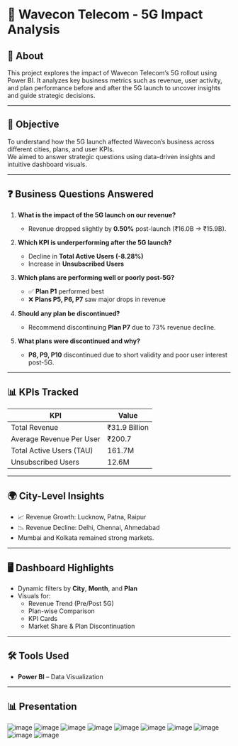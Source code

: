 # 📡 Wavecon Telecom - 5G Impact Analysis

## 📌 About

This project explores the impact of Wavecon Telecom’s 5G rollout using Power BI. It analyzes key business metrics such as revenue, user activity, and plan performance before and after the 5G launch to uncover insights and guide strategic decisions.

---

## 🧠 Objective

To understand how the 5G launch affected Wavecon’s business across different cities, plans, and user KPIs.  
We aimed to answer strategic questions using data-driven insights and intuitive dashboard visuals.

---

## ❓ Business Questions Answered

1. **What is the impact of the 5G launch on our revenue?**  
   - Revenue dropped slightly by **0.50%** post-launch (₹16.0B → ₹15.9B).

2. **Which KPI is underperforming after the 5G launch?**  
   - Decline in **Total Active Users (-8.28%)**  
   - Increase in **Unsubscribed Users**

3. **Which plans are performing well or poorly post-5G?**  
   - ✅ **Plan P1** performed best  
   - ❌ **Plans P5, P6, P7** saw major drops in revenue

4. **Should any plan be discontinued?**  
   - Recommend discontinuing **Plan P7** due to 73% revenue decline.

5. **What plans were discontinued and why?**  
   - **P8, P9, P10** discontinued due to short validity and poor user interest post-5G.

---

## 📊 KPIs Tracked

| KPI                        | Value         |
|---------------------------|---------------|
| Total Revenue             | ₹31.9 Billion |
| Average Revenue Per User  | ₹200.7        |
| Total Active Users (TAU)  | 161.7M        |
| Unsubscribed Users        | 12.6M         |

---

## 🌍 City-Level Insights

- 📈 Revenue Growth: Lucknow, Patna, Raipur  
- 📉 Revenue Decline: Delhi, Chennai, Ahmedabad  
- Mumbai and Kolkata remained strong markets.

---

## 🖥 Dashboard Highlights

- Dynamic filters by **City**, **Month**, and **Plan**
- Visuals for:
  - Revenue Trend (Pre/Post 5G)
  - Plan-wise Comparison
  - KPI Cards
  - Market Share & Plan Discontinuation

---

## 🛠 Tools Used

- **Power BI** – Data Visualization

---

## 📊 Presentation 
![image](https://github.com/user-attachments/assets/f43de9ed-3660-41ed-8963-efeb6e5e1a66)
![image](https://github.com/user-attachments/assets/3fee308c-3d1e-48f4-a593-e2faa76ee1f1)
![image](https://github.com/user-attachments/assets/ef3907c7-b067-4313-915e-a894b68ce6c2)
![image](https://github.com/user-attachments/assets/a7432934-fd02-42bc-b206-5ebabf8b2069)
![image](https://github.com/user-attachments/assets/89bdede7-e5a0-402f-b580-d198f7bd038b)
![image](https://github.com/user-attachments/assets/83afc4e6-0d0b-4ca9-9378-def4a422b11f)
![image](https://github.com/user-attachments/assets/387cefbc-7edb-4ca9-b708-25eac04ad5e7)
![image](https://github.com/user-attachments/assets/c11b597d-215f-4445-98a9-1ccd46d762cc)
![image](https://github.com/user-attachments/assets/5fabb709-6b53-4bf4-92d9-fdf1a8b0dc1c)
![image](https://github.com/user-attachments/assets/639d9aae-a5cb-4282-90b3-2df1d27fd4c6)




